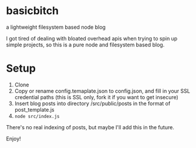 # basicbitch
a lightweight filesystem based node blog

I got tired of dealing with bloated overhead apis when trying to spin up simple projects, so this is a pure node and filesystem based blog.

# Setup
1) Clone
2) Copy or rename config.temaplate.json to config.json, and fill in your SSL credential paths (this is SSL only, fork it if you want to get insecure)
3) Insert blog posts into directory /src/public/posts in the format of post_template.js
4) ```node src/index.js```



There's no real indexing of posts, but maybe I'll add this in the future.

Enjoy!
